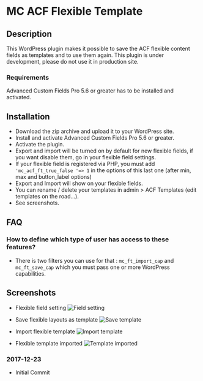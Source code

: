 # MC ACF Flexible Template

## Description 

This WordPress plugin makes it possible to save the ACF flexible content fields as templates and to use them again.
This plugin is under development, please do not use it in production site.

### Requirements

Advanced Custom Fields Pro 5.6 or greater has to be installed and activated. 


## Installation 

* Download the zip archive and upload it to your WordPress site.
* Install and activate Advanced Custom Fields Pro 5.6 or greater. 
* Activate the plugin.
* Export and import will be turned on by default for new flexible fields, if you want disable them, go in your flexible field settings.
* If your flexible field is registered via PHP, you must add `'mc_acf_ft_true_false '=> 1` in the options of this last one (after min, max and button_label options)
* Export and Import will show on your flexible fields.
* You can rename / delete your templates in admin > ACF Templates (edit templates on the road...).
* See screenshots.

## FAQ

### How to define which type of user has access to these features?

* There is two filters you can use for that :
`mc_ft_import_cap` and `mc_ft_save_cap` which you must pass one or more WordPress capabilities.

## Screenshots

* Flexible field setting
![Field setting](https://github.com/MarieComet/MC-ACF-Flexible-Template/blob/master/screenshots/screenshot-1.png "Field setting")

* Save flexible layouts as template
![Save template](https://github.com/MarieComet/MC-ACF-Flexible-Template/blob/master/screenshots/screenshot-2.png "Save template")

* Import flexible template
![Import template](https://github.com/MarieComet/MC-ACF-Flexible-Template/blob/master/screenshots/screenshot-3.png "Import template")

* Flexible template imported
![Template imported](https://github.com/MarieComet/MC-ACF-Flexible-Template/blob/master/screenshots/screenshot-4.png "Template imported")

### 2017-12-23
* Initial Commit


